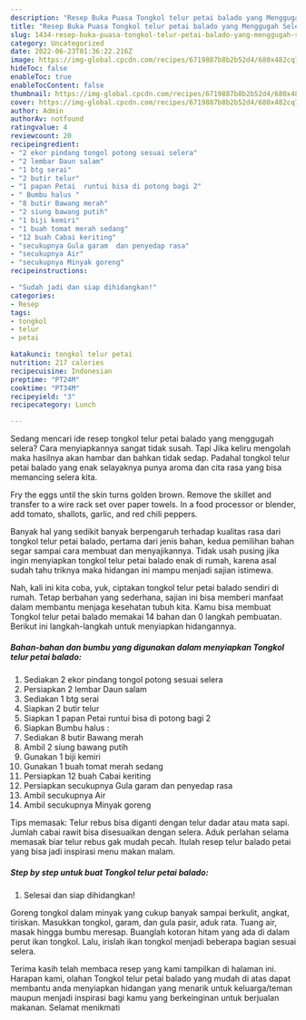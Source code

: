 ```yaml
---
description: "Resep Buka Puasa Tongkol telur petai balado yang Menggugah Selera"
title: "Resep Buka Puasa Tongkol telur petai balado yang Menggugah Selera"
slug: 1434-resep-buka-puasa-tongkol-telur-petai-balado-yang-menggugah-selera
category: Uncategorized
date: 2022-06-23T01:36:22.216Z
image: https://img-global.cpcdn.com/recipes/6719887b8b2b52d4/680x482cq70/tongkol-telur-petai-balado-foto-resep-utama.jpg
hideToc: false
enableToc: true
enableTocContent: false
thumbnail: https://img-global.cpcdn.com/recipes/6719887b8b2b52d4/680x482cq70/tongkol-telur-petai-balado-foto-resep-utama.jpg
cover: https://img-global.cpcdn.com/recipes/6719887b8b2b52d4/680x482cq70/tongkol-telur-petai-balado-foto-resep-utama.jpg
author: Admin
authorAv: notfound
ratingvalue: 4
reviewcount: 20
recipeingredient:
- "2 ekor pindang tongol potong sesuai selera"
- "2 lembar Daun salam"
- "1 btg serai"
- "2 butir telur"
- "1 papan Petai  runtui bisa di potong bagi 2"
- " Bumbu halus "
- "8 butir Bawang merah"
- "2 siung bawang putih"
- "1 biji kemiri"
- "1 buah tomat merah sedang"
- "12 buah Cabai keriting"
- "secukupnya Gula garam  dan penyedap rasa"
- "secukupnya Air"
- "secukupnya Minyak goreng"
recipeinstructions:

- "Sudah jadi dan siap dihidangkan!"
categories:
- Resep
tags:
- tongkol
- telur
- petai

katakunci: tongkol telur petai 
nutrition: 217 calories
recipecuisine: Indonesian
preptime: "PT24M"
cooktime: "PT34M"
recipeyield: "3"
recipecategory: Lunch

---
```



Sedang mencari ide resep tongkol telur petai balado yang menggugah selera? Cara menyiapkannya sangat tidak susah. Tapi Jika keliru mengolah maka hasilnya akan hambar dan bahkan tidak sedap. Padahal tongkol telur petai balado yang enak selayaknya punya aroma dan cita rasa yang bisa memancing selera kita.


Fry the eggs until the skin turns golden brown. Remove the skillet and transfer to a wire rack set over paper towels. In a food processor or blender, add tomato, shallots, garlic, and red chili peppers.

Banyak hal yang sedikit banyak berpengaruh terhadap kualitas rasa dari tongkol telur petai balado, pertama dari jenis bahan, kedua pemilihan bahan segar sampai cara membuat dan menyajikannya. Tidak usah pusing jika ingin menyiapkan tongkol telur petai balado enak di rumah, karena asal sudah tahu triknya maka hidangan ini mampu menjadi sajian istimewa.


Nah, kali ini kita coba, yuk, ciptakan tongkol telur petai balado sendiri di rumah. Tetap berbahan yang sederhana, sajian ini bisa memberi manfaat dalam membantu menjaga kesehatan tubuh kita. Kamu bisa membuat Tongkol telur petai balado memakai 14 bahan dan 0 langkah pembuatan. Berikut ini langkah-langkah untuk menyiapkan hidangannya.

<!--inarticleads1-->

##### Bahan-bahan dan bumbu yang digunakan dalam menyiapkan Tongkol telur petai balado:

1. Sediakan 2 ekor pindang tongol potong sesuai selera
1. Persiapkan 2 lembar Daun salam
1. Sediakan 1 btg serai
1. Siapkan 2 butir telur
1. Siapkan 1 papan Petai  runtui bisa di potong bagi 2
1. Siapkan  Bumbu halus :
1. Sediakan 8 butir Bawang merah
1. Ambil 2 siung bawang putih
1. Gunakan 1 biji kemiri
1. Gunakan 1 buah tomat merah sedang
1. Persiapkan 12 buah Cabai keriting
1. Persiapkan secukupnya Gula garam  dan penyedap rasa
1. Ambil secukupnya Air
1. Ambil secukupnya Minyak goreng


Tips memasak: Telur rebus bisa diganti dengan telur dadar atau mata sapi. Jumlah cabai rawit bisa disesuaikan dengan selera. Aduk perlahan selama memasak biar telur rebus gak mudah pecah. Itulah resep telur balado petai yang bisa jadi inspirasi menu makan malam. 

<!--inarticleads2-->

##### Step by step untuk buat Tongkol telur petai balado:


1. Selesai dan siap dihidangkan!

Goreng tongkol dalam minyak yang cukup banyak sampai berkulit, angkat, tiriskan. Masukkan tongkol, garam, dan gula pasir, aduk rata. Tuang air, masak hingga bumbu meresap. Buanglah kotoran hitam yang ada di dalam perut ikan tongkol. Lalu, irislah ikan tongkol menjadi beberapa bagian sesuai selera. 

Terima kasih telah membaca resep yang kami tampilkan di halaman ini. Harapan kami, olahan Tongkol telur petai balado yang mudah di atas dapat membantu anda menyiapkan hidangan yang menarik untuk keluarga/teman maupun menjadi inspirasi bagi kamu yang berkeinginan untuk berjualan makanan. Selamat menikmati
